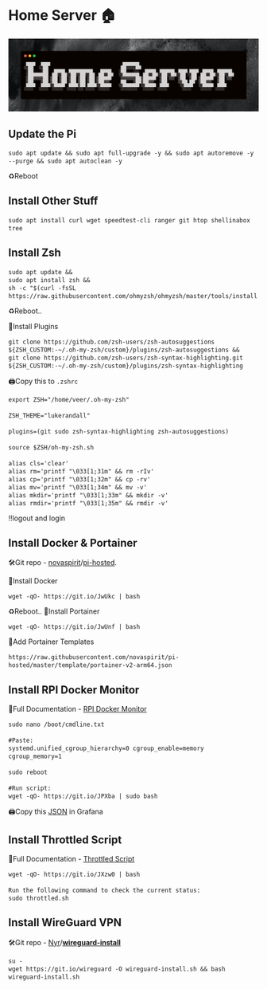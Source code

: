 # Home Server 🏠

![alt text](https://github.com/Crispy-Justice/homeserver/blob/main/banner.png)



## Update the Pi
```
sudo apt update && sudo apt full-upgrade -y && sudo apt autoremove -y --purge && sudo apt autoclean -y
```
♻️Reboot

## Install Other Stuff
```
sudo apt install curl wget speedtest-cli ranger git htop shellinabox tree
```
## Install Zsh
```
sudo apt update &&
sudo apt install zsh &&
sh -c "$(curl -fsSL https://raw.githubusercontent.com/ohmyzsh/ohmyzsh/master/tools/install.sh)"
```
♻️Reboot..

📂Install Plugins
```
git clone https://github.com/zsh-users/zsh-autosuggestions ${ZSH_CUSTOM:-~/.oh-my-zsh/custom}/plugins/zsh-autosuggestions &&
git clone https://github.com/zsh-users/zsh-syntax-highlighting.git ${ZSH_CUSTOM:-~/.oh-my-zsh/custom}/plugins/zsh-syntax-highlighting
```


🖨️Copy this to `.zshrc`
   
```
export ZSH="/home/veer/.oh-my-zsh"

ZSH_THEME="lukerandall"

plugins=(git sudo zsh-syntax-highlighting zsh-autosuggestions)

source $ZSH/oh-my-zsh.sh

alias cls='clear'
alias rm='printf "\033[1;31m" && rm -rIv'
alias cp='printf "\033[1;32m" && cp -rv'
alias mv='printf "\033[1;34m" && mv -v'
alias mkdir='printf "\033[1;33m" && mkdir -v'
alias rmdir='printf "\033[1;35m" && rmdir -v'
```
‼️logout and login



## Install Docker & Portainer

🛠️Git repo - [novaspirit](https://github.com/novaspirit)/[pi-hosted](https://github.com/novaspirit/pi-hosted).

📂Install Docker
```
wget -qO- https://git.io/JwUkc | bash
```

♻️Reboot..
📂Install Portainer
```
wget -qO- https://git.io/JwUnf | bash
```
    
🧩Add Portainer Templates
```
https://raw.githubusercontent.com/novaspirit/pi-hosted/master/template/portainer-v2-arm64.json
```

## Install RPI Docker Monitor
📄Full Documentation - [RPI Docker Monitor](https://github.com/novaspirit/pi-hosted/blob/master/docs/rpi_docker_monitor.md)
```
sudo nano /boot/cmdline.txt

#Paste:
systemd.unified_cgroup_hierarchy=0 cgroup_enable=memory cgroup_memory=1

sudo reboot

#Run script:
wget -qO- https://git.io/JPXba | sudo bash
```
🖨️Copy this [JSON](https://github.com/oijkn/Docker-Raspberry-PI-Monitoring/blob/main/grafana/dashboard_by_oijkn.json) in Grafana



## Install Throttled Script
📄Full Documentation - [Throttled Script](https://github.com/novaspirit/pi-hosted/blob/master/docs/throttled.md)
```
wget -qO- https://git.io/JXzw0 | bash

Run the following command to check the current status:
sudo throttled.sh
```



## Install WireGuard VPN

🛠️Git repo - [Nyr](https://github.com/Nyr)/**[wireguard-install](https://github.com/Nyr/wireguard-install)**

```
su -
wget https://git.io/wireguard -O wireguard-install.sh && bash wireguard-install.sh
```



